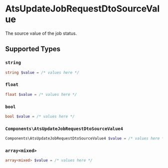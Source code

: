 # AtsUpdateJobRequestDtoSourceValue

The source value of the job status.


## Supported Types

### `string`

```php
string $value = /* values here */
```

### `float`

```php
float $value = /* values here */
```

### `bool`

```php
bool $value = /* values here */
```

### `Components\AtsUpdateJobRequestDtoSourceValue4`

```php
Components\AtsUpdateJobRequestDtoSourceValue4 $value = /* values here */
```

### `array<mixed>`

```php
array<mixed> $value = /* values here */
```

